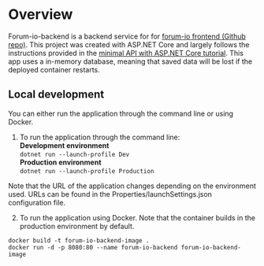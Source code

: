 # Overview

Forum-io-backend is a backend service for for [forum-io frontend (Github repo)](https://github.com/topiaspeiponen/forum-io). This project was created with ASP.NET Core and largely follows the instructions provided in the [minimal API with ASP.NET Core tutorial](https://learn.microsoft.com/en-us/aspnet/core/tutorials/min-web-api?view=aspnetcore-7.0&tabs=visual-studio-code). This app uses a in-memory database, meaning that saved data will be lost if the deployed container restarts.

## Local development

You can either run the application through the command line or using Docker.

1. To run the application through the command line:<br>
**Development environment**<br>
```dotnet run --launch-profile Dev```<br>
**Production environment**<br>
```dotnet run --launch-profile Production```<br>

Note that the URL of the application changes depending on the environment used. URLs can be found in the Properties/launchSettings.json configuration file.

2. To run the application using Docker. Note that the container builds in the production environment by default.

```docker build -t forum-io-backend-image .```<br>
```docker run -d -p 8080:80 --name forum-io-backend forum-io-backend-image```

